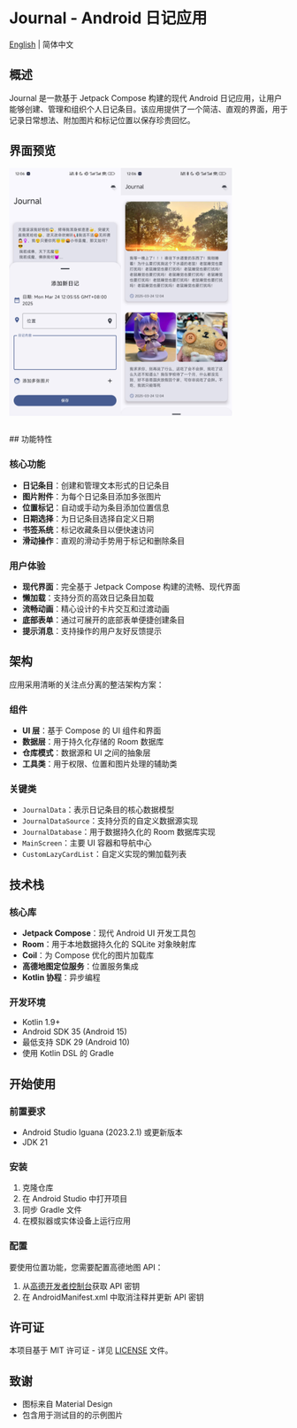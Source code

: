 # Journal - Android 日记应用

[English](README.md) | 简体中文

## 概述

Journal 是一款基于 Jetpack Compose 构建的现代 Android
日记应用，让用户能够创建、管理和组织个人日记条目。该应用提供了一个简洁、直观的界面，用于记录日常想法、附加图片和标记位置以保存珍贵回忆。

## 界面预览

<table>
<img src="README_IMAGES/image1.jpg" alt="Image1" width="40%">
<img src="README_IMAGES/image2.jpg" alt="Image2" width="40%">
</table>
## 功能特性

### 核心功能

- **日记条目**：创建和管理文本形式的日记条目
- **图片附件**：为每个日记条目添加多张图片
- **位置标记**：自动或手动为条目添加位置信息
- **日期选择**：为日记条目选择自定义日期
- **书签系统**：标记收藏条目以便快速访问
- **滑动操作**：直观的滑动手势用于标记和删除条目

### 用户体验

- **现代界面**：完全基于 Jetpack Compose 构建的流畅、现代界面
- **懒加载**：支持分页的高效日记条目加载
- **流畅动画**：精心设计的卡片交互和过渡动画
- **底部表单**：通过可展开的底部表单便捷创建条目
- **提示消息**：支持操作的用户友好反馈提示

## 架构

应用采用清晰的关注点分离的整洁架构方案：

### 组件

- **UI 层**：基于 Compose 的 UI 组件和界面
- **数据层**：用于持久化存储的 Room 数据库
- **仓库模式**：数据源和 UI 之间的抽象层
- **工具类**：用于权限、位置和图片处理的辅助类

### 关键类

- `JournalData`：表示日记条目的核心数据模型
- `JournalDataSource`：支持分页的自定义数据源实现
- `JournalDatabase`：用于数据持久化的 Room 数据库实现
- `MainScreen`：主要 UI 容器和导航中心
- `CustomLazyCardList`：自定义实现的懒加载列表

## 技术栈

### 核心库

- **Jetpack Compose**：现代 Android UI 开发工具包
- **Room**：用于本地数据持久化的 SQLite 对象映射库
- **Coil**：为 Compose 优化的图片加载库
- **高德地图定位服务**：位置服务集成
- **Kotlin 协程**：异步编程

### 开发环境

- Kotlin 1.9+
- Android SDK 35 (Android 15)
- 最低支持 SDK 29 (Android 10)
- 使用 Kotlin DSL 的 Gradle

## 开始使用

### 前置要求

- Android Studio Iguana (2023.2.1) 或更新版本
- JDK 21

### 安装

1. 克隆仓库
2. 在 Android Studio 中打开项目
3. 同步 Gradle 文件
4. 在模拟器或实体设备上运行应用

### 配置

要使用位置功能，您需要配置高德地图 API：

1. 从[高德开发者控制台](https://lbs.amap.com/)获取 API 密钥
2. 在 AndroidManifest.xml 中取消注释并更新 API 密钥

## 许可证

本项目基于 MIT 许可证 - 详见 [LICENSE](LICENSE) 文件。

## 致谢

- 图标来自 Material Design
- 包含用于测试目的的示例图片